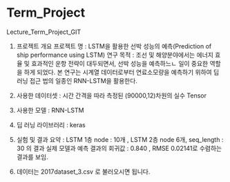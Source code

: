 # Term_Project
Lecture_Term_Project_GIT

1. 프로젝트 개요
프로젝트 명 : LSTM을 활용한 선박 성능의 예측(Prediction of ship performance using LSTM)
연구 목적 :  조선 및 해양분야에서는 에너지 효율 및 효과적인 운항 전략이 대두되면서, 선박 성능을 예측하느ㄴ 일이 중요한 역할을 하게 되었다.
본 연구는 시계열 데이터로부터 연료소모량을 예측하기 위하여 딥 러닝 접근 법의 일종인 RNN-LSTM을 활용한다.

2. 사용한 데이터셋 : 시간 간격을 따라 측정된 (90000,12)차원의 실수 Tensor

3. 사용한 모델 : RNN-LSTM

4. 딥 러닝 라이브러리 : keras

5. 실험 및 결과 요약 : LSTM 1층 node : 10개 , LSTM 2층 node 6개, seq_length : 30 의 결과
실제 모델과 예측 결과의 회귀값 : 0.840 ,  RMSE 0.02141로 수렴하는 결과를 보임.

6.  데이터는 2017dataset_3.csv 로 불러오시면 됩니다.


